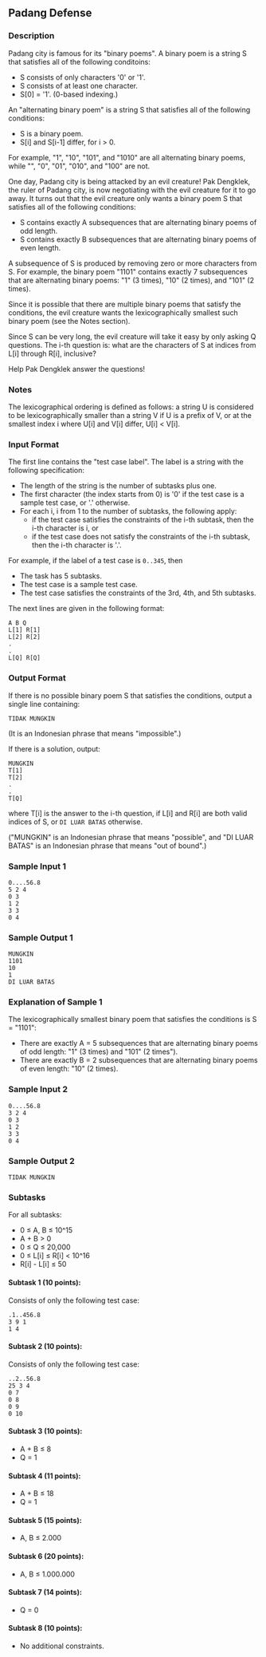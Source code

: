 ## Padang Defense

### Description

Padang city is famous for its "binary poems". A binary poem is a string S that satisfies all of the following conditoins:

- S consists of only characters '0' or '1'.
- S consists of at least one character.
- S[0] = '1'. (0-based indexing.)

An "alternating binary poem" is a string S that satisfies all of the following conditions:

- S is a binary poem.
- S[i] and S[i-1] differ, for i > 0.

For example, "1", "10", "101", and "1010" are all alternating binary poems, while "", "0", "01", "010", and "100" are not.

One day, Padang city is being attacked by an evil creature! Pak Dengklek, the ruler of Padang city, is now negotiating with the evil creature for it to go away. It turns out that the evil creature only wants a binary poem S that satisfies all of the following conditions: 

- S contains exactly A subsequences that are alternating binary poems of odd length.
- S contains exactly B subsequences that are alternating binary poems of even length.

A subsequence of S is produced by removing zero or more characters from S. For example, the binary poem "1101" contains exactly 7 subsequences that are alternating binary poems: "1" (3 times), "10" (2 times), and "101" (2 times).

Since it is possible that there are multiple binary poems that satisfy the conditions, the evil creature wants the lexicographically smallest such binary poem (see the Notes section).

Since S can be very long, the evil creature will take it easy by only asking Q questions. The i-th question is: what are the characters of S at indices from L[i] through R[i], inclusive?

Help Pak Dengklek answer the questions!

### Notes

The lexicographical ordering is defined as follows: a string U is considered to be lexicographically smaller than a string V if U is a prefix of V, or at the smallest index i where U[i] and V[i] differ, U[i] < V[i].

### Input Format

The first line contains the "test case label". The label is a string with the following specification:

- The length of the string is the number of subtasks plus one.
- The first character (the index starts from 0) is '0' if the test case is a sample test case, or '.' otherwise.
- For each i, i from 1 to the number of subtasks, the following apply:
  - if the test case satisfies the constraints of the i-th subtask, then the i-th character is i, or
  - if the test case does not satisfy the constraints of the i-th subtask, then the i-th character is '.'.

For example, if the label of a test case is `0..345`, then

- The task has 5 subtasks.
- The test case is a sample test case.
- The test case satisfies the constraints of the 3rd, 4th, and 5th subtasks.

The next lines are given in the following format:

    A B Q
    L[1] R[1]
    L[2] R[2]
    .
    .
    L[Q] R[Q]
    
### Output Format

If there is no possible binary poem S that satisfies the conditions, output a single line containing:

    TIDAK MUNGKIN

(It is an Indonesian phrase that means "impossible".)
    
If there is a solution, output:

    MUNGKIN
    T[1]
    T[2]
    .
    .
    T[Q]
    
where T[i] is the answer to the i-th question, if L[i] and R[i] are both valid indices of S, or `DI LUAR BATAS` otherwise.

("MUNGKIN" is an Indonesian phrase that means "possible", and "DI LUAR BATAS" is an Indonesian phrase that means "out of bound".)

### Sample Input 1

    0....56.8
    5 2 4
    0 3
    1 2
    3 3
    0 4

### Sample Output 1

    MUNGKIN
    1101
    10
    1
    DI LUAR BATAS

### Explanation of Sample 1

The lexicographically smallest binary poem that satisfies the conditions is S = "1101":

- There are exactly A = 5 subsequences that are alternating binary poems of odd length: "1" (3 times) and "101" (2 times").
- There are exactly B = 2 subsequences that are alternating binary poems of even length: "10" (2 times).

### Sample Input 2

    0....56.8
    3 2 4
    0 3
    1 2
    3 3
    0 4

### Sample Output 2

    TIDAK MUNGKIN

### Subtasks

For all subtasks:

- 0 ≤ A, B ≤ 10^15
- A + B > 0
- 0 ≤ Q ≤ 20,000
- 0 ≤ L[i] ≤ R[i] < 10^16
- R[i] - L[i] ≤ 50

#### Subtask 1 (10 points):

Consists of only the following test case:

    .1..456.8
    3 9 1
    1 4

#### Subtask 2 (10 points):

Consists of only the following test case:

    ..2..56.8
    25 3 4
    0 7
    0 8
    0 9
    0 10

#### Subtask 3 (10 points): 

- A + B ≤ 8
- Q = 1

#### Subtask 4 (11 points):

- A + B ≤ 18
- Q = 1

#### Subtask 5 (15 points):

- A, B ≤ 2.000

#### Subtask 6 (20 points):

- A, B ≤ 1.000.000

#### Subtask 7 (14 points):

- Q = 0

#### Subtask 8 (10 points):

- No additional constraints.
